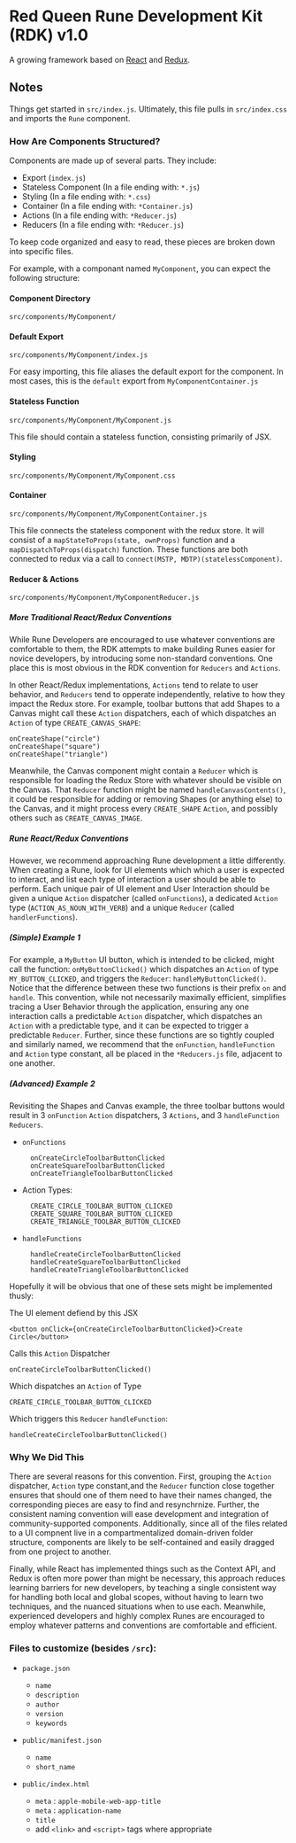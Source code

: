 # Red Queen Rune Development Kit (RDK) v1.0

A growing framework based on [React](https://reactjs.org/) and [Redux](https://redux.js.org/).

## Notes

Things get started in `src/index.js`. Ultimately, this file pulls in `src/index.css` and imports the `Rune` component.


### How Are Components Structured?

Components are made up of several parts. They include:

- Export (`index.js`)
- Stateless Component (In a file ending with: `*.js`)
- Styling (In a file ending with: `*.css`)
- Container (In a file ending with: `*Container.js`)
- Actions (In a file ending with: `*Reducer.js`)
- Reducers (In a file ending with: `*Reducer.js`)

To keep code organized and easy to read, these pieces are broken down into specific files.

For example, with a componant named `MyComponent`, you can expect the following structure:

#### Component Directory

    src/components/MyComponent/

#### Default Export

    src/components/MyComponent/index.js

For easy importing, this file aliases the default export for the component. In most cases, this is the `default` export from `MyComponentContainer.js`

#### Stateless Function

    src/components/MyComponent/MyComponent.js

This file should contain a stateless function, consisting primarily of JSX.

#### Styling

    src/components/MyComponent/MyComponent.css

#### Container

    src/components/MyComponent/MyComponentContainer.js

This file connects the stateless component with the redux store. It will consist of a `mapStateToProps(state, ownProps)` function and a `mapDispatchToProps(dispatch)` function. These functions are both connected to redux via a call to `connect(MSTP, MDTP)(statelessComponent)`.

#### Reducer & Actions

    src/components/MyComponent/MyComponentReducer.js

##### More Traditional React/Redux Conventions

While Rune Developers are encouraged to use whatever conventions are comfortable to them, the RDK attempts to make building Runes easier for novice developers, by introducing some non-standard conventions. One place this is most obvious in the RDK convention for `Reducers` and `Actions`.

In other React/Redux implementations, `Actions` tend to relate to user behavior, and `Reducers` tend to opperate independently, relative to how they impact the Redux store. For example, toolbar buttons that add Shapes to a Canvas might call these `Action` dispatchers, each of which dispatches an `Action` of type `CREATE_CANVAS_SHAPE`:

    onCreateShape("circle")
    onCreateShape("square")
    onCreateShape("triangle")

Meanwhile, the Canvas component might contain a `Reducer` which is responsible for loading the Redux Store with whatever should be visible on the Canvas. That `Reducer` function might be named `handleCanvasContents()`, it could be responsible for adding or removing Shapes (or anything else) to the Canvas, and it might process every `CREATE_SHAPE` `Action`, and possibly others such as `CREATE_CANVAS_IMAGE`.

##### Rune React/Redux Conventions

However, we recommend approaching Rune development a little differently. When creating a Rune, look for UI elements which which a user is expected to interact, and list each type of interaction a user should be able to perform. Each unique pair of UI element and User Interaction should be given a unique `Action` dispatcher (called `onFunctions`), a dedicated `Action` type (`ACTION_AS_NOUN_WITH_VERB`) and a unique `Reducer` (called `handlerFunctions`).

##### (Simple) Example 1

For example, a `MyButton` UI button, which is intended to be clicked, might call the function: `onMyButtonClicked()` which dispatches an `Action` of type `MY_BUTTON_CLICKED`, and triggers the `Reducer`: `handleMyButtonClicked()`. Notice that the difference between these two functions is their prefix `on` and `handle`. This convention, while not necessarily maximally efficient, simplifies tracing a User Behavior through the application, ensuring any one interaction calls a predictable `Action` dispatcher, which dispatches an `Action` with a predictable type, and it can be expected to trigger a predictable `Reducer`. Further, since these functions are so tightly coupled and similarly named, we recommend that the `onFunction`, `handleFunction` and `Action` type constant, all be placed in the `*Reducers.js` file, adjacent to one another.

##### (Advanced) Example 2

Revisiting the Shapes and Canvas example, the three toolbar buttons would result in 3 `onFunction` `Action` dispatchers, 3 `Actions`, and 3 `handleFunction` `Reducers`.

- `onFunctions`

        onCreateCircleToolbarButtonClicked
        onCreateSquareToolbarButtonClicked
        onCreateTriangleToolbarButtonClicked

- Action Types:

        CREATE_CIRCLE_TOOLBAR_BUTTON_CLICKED
        CREATE_SQUARE_TOOLBAR_BUTTON_CLICKED
        CREATE_TRIANGLE_TOOLBAR_BUTTON_CLICKED

- `handleFunctions`

        handleCreateCircleToolbarButtonClicked
        handleCreateSquareToolbarButtonClicked
        handleCreateTriangleToolbarButtonClicked

Hopefully it will be obvious that one of these sets might be implemented thusly:

The UI element defiend by this JSX

    <button onClick={onCreateCircleToolbarButtonClicked}>Create Circle</button>

Calls this `Action` Dispatcher

    onCreateCircleToolbarButtonClicked()

Which dispatches an `Action` of Type

    CREATE_CIRCLE_TOOLBAR_BUTTON_CLICKED

Which triggers this `Reducer` `handleFunction`:

    handleCreateCircleToolbarButtonClicked()

### Why We Did This

There are several reasons for this convention. First, grouping the `Action` dispatcher, `Action` type constant,and the `Reducer` function close together ensures that should one of them need to have their names changed, the corresponding pieces are easy to find and resynchrnize. Further, the consistent naming convention will ease development and integration of community-supported components. Additionally, since all of the files related to a UI compnent live in a compartmentalized domain-driven folder structure, components are likely to be self-contained and easily dragged from one project to another.

Finally, while React has implemented things such as the Context API, and Redux is often more power than might be necessary, this approach reduces learning barriers for new developers, by teaching a single consistent way for handling both local and global scopes, without having to learn two techniques, and the nuanced situations when to use each. Meanwhile, experienced developers and highly complex Runes are encouraged to employ whatever patterns and conventions are comfortable and efficient.

### Files to customize (besides `/src`):

- `package.json`
  - `name`
  - `description`
  - `author`
  - `version`
  - `keywords`

- `public/manifest.json`
  - `name`
  - `short_name`

- `public/index.html`
  - `meta` : `apple-mobile-web-app-title`
  - `meta` : `application-name`
  - `title`
  - add `<link>` and `<script>` tags where appropriate
